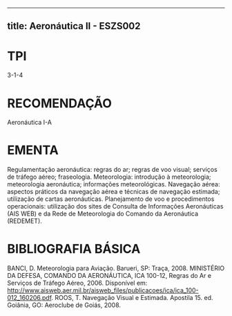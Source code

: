 
---
title: Aeronáutica II - ESZS002 
---

# TPI

3-1-4

# RECOMENDAÇÃO

Aeronáutica I-A

# EMENTA

Regulamentação aeronáutica: regras do ar; regras de voo visual; serviços de tráfego aéreo; fraseologia. Meteorologia: introdução à meteorologia; meteorologia aeronáutica; informações meteorológicas. Navegação aérea: aspectos práticos da navegação aérea e técnicas de navegação estimada; utilização de cartas aeronáuticas. Planejamento de voo e procedimentos operacionais: utilização dos sites de Consulta de Informações Aeronáuticas (AIS WEB) e da Rede de Meteorologia do Comando da Aeronáutica (REDEMET).

# BIBLIOGRAFIA BÁSICA

BANCI, D. Meteorologia para Aviação. Barueri, SP: Traça, 2008.
MINISTÉRIO DA DEFESA, COMANDO DA AERONÁUTICA, ICA 100-12, Regras do Ar e Serviços de Tráfego Aéreo, 2006. Disponível em: <http://www.aisweb.aer.mil.br/aisweb_files/publicacoes/ica/ica_100-012_160206.pdf>.
ROOS, T. Navegação Visual e Estimada. Apostila 15. ed. Goiânia, GO: Aeroclube de Goiás, 2008.
        